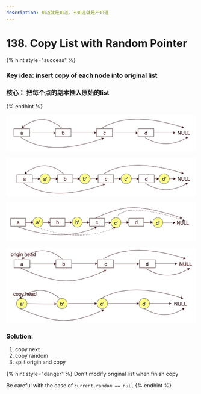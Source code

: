 ```yaml
---
description: 知道就是知道，不知道就是不知道
---
```


# 138. Copy List with Random Pointer

{% hint style="success" %}
### Key idea: insert copy of each node into original list

### 核心： 把每个点的副本插入原始的list
{% endhint %}

![0, Original list](.gitbook/assets/11.jpg)

![1, Copy &quot;next&quot; and &quot;value&quot; into the original list](.gitbook/assets/12.jpg)

![2, Copy &quot;random&quot; ](.gitbook/assets/13.jpg)

![3, Split original list and copy list, return copy head](.gitbook/assets/14.jpg)

### Solution:

1. copy next
2. copy random
3. split origin and copy

{% hint style="danger" %}
Don't modify original list when finish copy

Be careful with the case of `current.random == null`
{% endhint %}



